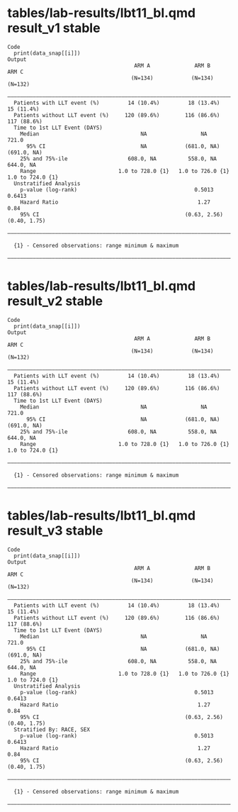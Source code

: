 # tables/lab-results/lbt11_bl.qmd result_v1 stable

    Code
      print(data_snap[[i]])
    Output
                                            ARM A              ARM B              ARM C      
                                           (N=134)            (N=134)            (N=132)     
      ———————————————————————————————————————————————————————————————————————————————————————
      Patients with LLT event (%)         14 (10.4%)         18 (13.4%)         15 (11.4%)   
      Patients without LLT event (%)     120 (89.6%)        116 (86.6%)        117 (88.6%)   
      Time to 1st LLT Event (DAYS)                                                           
        Median                                NA                 NA               721.0      
          95% CI                              NA            (681.0, NA)        (691.0, NA)   
        25% and 75%-ile                   608.0, NA          558.0, NA          644.0, NA    
        Range                          1.0 to 728.0 {1}   1.0 to 726.0 {1}   1.0 to 724.0 {1}
      Unstratified Analysis                                                                  
        p-value (log-rank)                                     0.5013             0.6413     
        Hazard Ratio                                            1.27               0.84      
        95% CI                                              (0.63, 2.56)       (0.40, 1.75)  
      ———————————————————————————————————————————————————————————————————————————————————————
      
      {1} - Censored observations: range minimum & maximum
      ———————————————————————————————————————————————————————————————————————————————————————
      

# tables/lab-results/lbt11_bl.qmd result_v2 stable

    Code
      print(data_snap[[i]])
    Output
                                            ARM A              ARM B              ARM C      
                                           (N=134)            (N=134)            (N=132)     
      ———————————————————————————————————————————————————————————————————————————————————————
      Patients with LLT event (%)         14 (10.4%)         18 (13.4%)         15 (11.4%)   
      Patients without LLT event (%)     120 (89.6%)        116 (86.6%)        117 (88.6%)   
      Time to 1st LLT Event (DAYS)                                                           
        Median                                NA                 NA               721.0      
          95% CI                              NA            (681.0, NA)        (691.0, NA)   
        25% and 75%-ile                   608.0, NA          558.0, NA          644.0, NA    
        Range                          1.0 to 728.0 {1}   1.0 to 726.0 {1}   1.0 to 724.0 {1}
      ———————————————————————————————————————————————————————————————————————————————————————
      
      {1} - Censored observations: range minimum & maximum
      ———————————————————————————————————————————————————————————————————————————————————————
      

# tables/lab-results/lbt11_bl.qmd result_v3 stable

    Code
      print(data_snap[[i]])
    Output
                                            ARM A              ARM B              ARM C      
                                           (N=134)            (N=134)            (N=132)     
      ———————————————————————————————————————————————————————————————————————————————————————
      Patients with LLT event (%)         14 (10.4%)         18 (13.4%)         15 (11.4%)   
      Patients without LLT event (%)     120 (89.6%)        116 (86.6%)        117 (88.6%)   
      Time to 1st LLT Event (DAYS)                                                           
        Median                                NA                 NA               721.0      
          95% CI                              NA            (681.0, NA)        (691.0, NA)   
        25% and 75%-ile                   608.0, NA          558.0, NA          644.0, NA    
        Range                          1.0 to 728.0 {1}   1.0 to 726.0 {1}   1.0 to 724.0 {1}
      Unstratified Analysis                                                                  
        p-value (log-rank)                                     0.5013             0.6413     
        Hazard Ratio                                            1.27               0.84      
        95% CI                                              (0.63, 2.56)       (0.40, 1.75)  
      Stratified By: RACE, SEX                                                               
        p-value (log-rank)                                     0.5013             0.6413     
        Hazard Ratio                                            1.27               0.84      
        95% CI                                              (0.63, 2.56)       (0.40, 1.75)  
      ———————————————————————————————————————————————————————————————————————————————————————
      
      {1} - Censored observations: range minimum & maximum
      ———————————————————————————————————————————————————————————————————————————————————————
      

